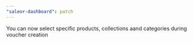 ```yaml
---
"saleor-dashboard": patch
---
```


You can now select specific products, collections aand categories during voucher creation
